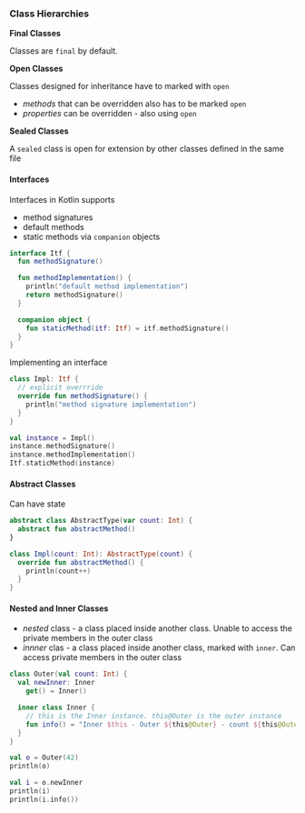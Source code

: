 ### Class Hierarchies

**Final Classes**

Classes are `final` by default.

**Open Classes**

Classes designed for inheritance have to marked with `open`

* *methods* that can be overridden also has to be marked `open`
* *properties* can be overridden - also using `open`

**Sealed Classes**

A `sealed` class is open for extension by other classes defined in the same file

#### Interfaces

Interfaces in Kotlin supports

* method signatures
* default methods
* static methods via `companion` objects

```kotlin
interface Itf {
  fun methodSignature()

  fun methodImplementation() {
    println("default method implementation")
    return methodSignature()
  }

  companion object {
    fun staticMethod(itf: Itf) = itf.methodSignature()
  }
}
```

Implementing an interface

```kotlin
class Impl: Itf {
  // explicit overrride
  override fun methodSignature() {
    println("method signature implementation")
  }
}

val instance = Impl()
instance.methodSignature()
instance.methodImplementation()
Itf.staticMethod(instance)
```

#### Abstract Classes

Can have state

```kotlin
abstract class AbstractType(var count: Int) {
  abstract fun abstractMethod()
}

class Impl(count: Int): AbstractType(count) {
  override fun abstractMethod() {
    println(count++)
  }
}
```

#### Nested and Inner Classes

* *nested* class - a class placed inside another class. Unable to access the private members in the outer class
* *innner* clas - a class placed inside another class, marked with `inner`. Can access private members in the outer class

```kotlin
class Outer(val count: Int) {
  val newInner: Inner
    get() = Inner()

  inner class Inner {
    // this is the Inner instance. this@Outer is the outer instance
    fun info() = "Inner $this - Outer ${this@Outer} - count ${this@Outer.count}"
  }
}

val o = Outer(42)
println(o)

val i = o.newInner
println(i)
println(i.info())
```
